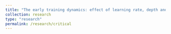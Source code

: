 ```yaml
---
title: "The early training dynamics: effect of learning rate, depth and width"
collection: research
type: "research"
permalink: /research/critical
---
```



